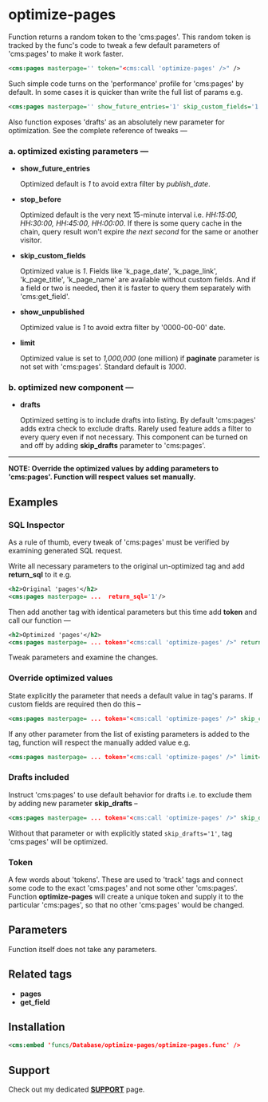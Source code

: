 # optimize-pages

Function returns a random token to the 'cms:pages'. This random token is tracked by the func's code to tweak a few default parameters of 'cms:pages' to make it work faster.

```xml
<cms:pages masterpage='' token="<cms:call 'optimize-pages' />" />
```

Such simple code turns on the 'performance' profile for 'cms:pages' by default. In some cases it is quicker than write the full list of params e.g.


```xml
<cms:pages masterpage='' show_future_entries='1' skip_custom_fields='1' show_unpublished='1' stop_before='' limit='1000000' />
```

Also function exposes 'drafts' as an absolutely new parameter for optimization. See the complete reference of tweaks —

### a. optimized existing parameters —

* **show_future_entries**

   Optimized default is *1* to avoid extra filter by *publish_date*.

* **stop_before**

   Optimized default is the very next 15-minute interval i.e. *HH:15:00, HH:30:00, HH:45:00, HH:00:00*. If there is some query cache in the chain, query result won't expire *the next second* for the same or another visitor.

* **skip_custom_fields**

   Optimized value is *1*. Fields like 'k_page_date', 'k_page_link', 'k_page_title', 'k_page_name' are available without custom fields. And if a field or two is needed, then it is faster to query them separately with 'cms:get_field'.

* **show_unpublished**

   Optimized value is *1* to avoid extra filter by '0000-00-00' date.

* **limit**

   Optimized value is set to *1,000,000* (one million) if **paginate** parameter is not set with 'cms:pages'. Standard default is *1000*.

### b. optimized new component —

* **drafts**

   Optimized setting is to include drafts into listing. By default 'cms:pages' adds extra check to exclude drafts. Rarely used feature adds a filter to every query even if not necessary. This component can be turned on and off by adding **skip_drafts** parameter to 'cms:pages'.


---

**NOTE: Override the optimized values by adding parameters to 'cms:pages'. Function will respect values set manually.**

## Examples

### SQL Inspector

As a rule of thumb, every tweak of 'cms:pages' must be verified by examining generated SQL request.

Write all necessary parameters to the original un-optimized tag and add **return_sql** to it e.g.

```xml
<h2>Original 'pages'</h2>
<cms:pages masterpage= ...  return_sql='1'/>
```

Then add another tag with identical parameters but this time add **token** and call our function —

```xml
<h2>Optimized 'pages'</h2>
<cms:pages masterpage= ... token="<cms:call 'optimize-pages' />" return_sql='1'/>
```

Tweak parameters and examine the changes.

### Override optimized values

State explicitly the parameter that needs a default value in tag's params. If custom fields are required then do this –

```xml
<cms:pages masterpage= ... token="<cms:call 'optimize-pages' />" skip_custom_fields='0' />
```

If any other parameter from the list of existing parameters is added to the tag, function will respect the manually added value e.g.

```xml
<cms:pages masterpage= ... token="<cms:call 'optimize-pages' />" limit='4' stop_before="<cms:date 'yesterday' format='Y-m-d H:i:s' />" />
```

### Drafts included

Instruct 'cms:pages' to use default behavior for drafts i.e. to exclude them by adding new parameter **skip_drafts** –

```xml
<cms:pages masterpage= ... token="<cms:call 'optimize-pages' />" skip_drafts='0' />
```

Without that parameter or with explicitly stated `skip_drafts='1'`, tag 'cms:pages' will be optimized.

### Token

A few words about 'tokens'. These are used to 'track' tags and connect some code to the exact 'cms:pages' and not some other 'cms:pages'. Function **optimize-pages** will create a unique token and supply it to the particular 'cms:pages', so that no other 'cms:pages' would be changed.

## Parameters

Function itself does not take any parameters.

## Related tags

* **pages**
* **get_field**

## Installation

```xml
<cms:embed 'funcs/Database/optimize-pages/optimize-pages.func' />
```

## Support

Check out my dedicated [**SUPPORT**](/SUPPORT.md) page.
